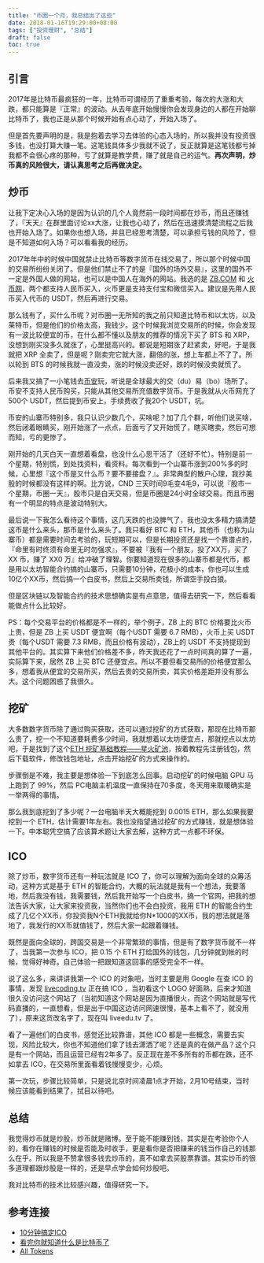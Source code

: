 ```yaml
---
title: "币圈一个月，我总结出了这些"
date: 2018-01-16T19:29:00+08:00
tags: ["投资理财", "总结"] 
draft: false
toc: true
---
```


## 引言

2017年是比特币最疯狂的一年，比特币可谓经历了重重考验，每次的大涨和大跌，都只能算是『正常』的波动。从去年底开始慢慢你会发现身边的人都在开始聊比特币了，我也正是从那个时候开始有点心动了，开始入场了。

但是首先要声明的是，我是抱着去学习去体验的心态入场的，所以我并没有投资很多钱，也没打算大赚一笔。这笔钱具体多少我就不说了，反正就算是这笔钱都亏掉我都不会很心疼的那种，亏了就算是教学费，赚了就是自己的运气。**再次声明，炒币真的风险很大，请认真思考之后再做决定。**

<!--more-->

## 炒币

让我下定决心入场的是因为认识的几个人竟然前一段时间都在炒币，而且还赚钱了，『天天』在群里面讨论xx大涨，让我也心动了，然后在迅速摸清楚流程之后我也开始入场了。如果你也想入场，并且已经思考清楚，可以承担亏钱的风险了，但是不知道如何入场？可以看看我的经历。

2017年年中的时候中国就禁止比特币等数字货币在线交易了，所以那个时候中国的交易所纷纷关闭了。但是他们禁止不了的是『国外的场外交易』，这里的国外不一定是外国人做的网站，也可以是中国人在海外的网站。我选的是 [ZB.COM](https://vip.zb.com/activity/joinbtc?tuijianid=48df5a08aa9695ec19b0f684c62bc6f3) 和 [火币网](https://www.huobipro.com/zh-cn/)，两个都支持人民币买入，火币更是支持支付宝和微信买入。建议是先用人民币买入代币的 USDT，然后再进行交易。

那么钱有了，买什么币呢？对币圈一无所知的我之前只知道比特币和以太坊，以及莱特币，但是他们的价格太高，我钱少。这个时候我浏览交易所的时候，你会发现有一波比较便宜的币，在什么都不懂以及朋友的推荐的情况下买了 BTS 和 XRP，没想到刚买没多久就涨了，心里挺高兴的。都说是短期涨了赶紧卖，好吧，于是我就把 XRP 全卖了，但是呢？刚卖完它就大涨，翻倍的涨，想上车都上不了了。所以轮到 BTS 的时候我就一直没卖，涨的时候没卖还好，跌的时候没卖就慌了。

后来我又搞了一小笔钱去[币安](https://www.binance.com/?ref=11356305)玩，听说是全球最大的交（du）易（bo）场所了。币安不支持人民币购买，只能从其他交易所充值数字货币。于是我就从火币网充了500个 USDT，然后提到币安上，手续费收了我20个 USDT，坑。

币安的山寨币特别多，我只认识少数几个，买啥呢？加了几个群，听他们说买啥，然后闭着眼睛买，刚开始涨了一点点，后面亏了又开始慌了，瞎买瞎卖，然后可想而知，亏的更惨了。

刚开始的几天白天一直想着看盘，也没什么心思干活了（还好不忙）。特别是前一个星期，特别慌，到处找资料，看资料。每次看到一个山寨币涨到200%多的时候，心里想『这个币是又什么币？要不要接盘？』。非常典型的散户心理，我抄美股的时候都没有这样的啊。比方说，CND 三天时间9毛变4毛9，可以说『股市一个星期，币圈一天』，股市只是白天交易，但是币圈是24小时全球交易。而且币圈有一个明显的特点是波动特别大。

最后说一下我怎么看待这个事情，这几天跌的也没脾气了，我也没太多精力搞清楚这币是什么来头，那币是什么来头了。我只看好 BTC 和 ETH，其他币（也称为山寨币）都是需要时间去考验的，玩短期可以，但是长期投资还是找一个靠谱点的，『命里有时终须有命里无时勿强求』，不要被『我有一个朋友，投了XX万，买了 XX 币，赚了 XX0 万』给冲破了理智。你要知道现在很多的山寨币都是代币，都是用以太坊智能合约搞的山寨币，只需要10分钟，花极小的成本，你也可以生成10亿个XX币，然后搞一个白皮书，然后上交易所卖钱，所谓空手投白狼。

但是区块链以及智能合约的技术思想确实是有点意思，值得去研究一下，然后看看能做点什么比较好。

PS：每个交易平台的价格都是不一样的，举个例子，ZB 上的 BTC 价格要比火币上贵，但是 ZB 上买 USDT 便宜啊（每个USDT 需要 6.7 RMB），火币上买 USDT 贵（每个USDT 需要 7.3 RMB，而且价格有波动），ZB上的 USDT 不支持提现到其他平台的。其实算下来他们价格差不多，昨天我还花了一点时间真的算了一遍，实际算下来，居然 ZB 上买 BTC 还便宜点。所以不要但看交易所的价格便宜那么多，想着我从便宜的交易所买，然后去贵的交易所卖，其实价格差距并没有那么大。这个问题困惑了我很久。

## 挖矿

大多数数字货币除了通过购买获取，还可以通过挖矿的方式获取，那现在比特币那么贵了，挖一个不知道要耗费多少时间，我就想着以太坊便宜点，那就挖点以太坊吧，于是找到了这个[ETH 挖矿基础教程——星火矿池](http://support.ethfans.org/hc/kb/article/1094522/)，按着教程先注册钱包，然后下载软件，修改钱包地址，点击开始挖矿的方式来操作的。

步骤倒是不难，我主要是想体验一下到底怎么回事。启动挖矿的时候电脑 GPU 马上跑到了 99%，然后 PC电脑主机温度一直保持在70多度，冬天用来取暖确实是一举两得的事情。

那么我到底挖到了多少呢？一台电脑半天大概能挖到 0.0015 ETH，那么如果我要挖到一个 ETH，估计需要1年左右。我也没指望通过挖矿的方式赚钱，就是想体验一下。中本聪凭空搞了应该算术题让大家去解，这种方式一点都不环保。


## ICO

除了炒币，数字货币还有一种玩法就是 ICO 了，你可以理解为面向全球的众筹活动，这种方式是基于 ETH 的智能合约，大概的玩法就是我有一个想法，我要落地，然后我没有钱，我需要钱，然后我开始写一个白皮书，搞一个官网，把我的想法告诉大家，让大家来投资我，当然你们也不会白投资，我用 ETH 的智能合约生成了几亿个XX币，你投资我N个ETH我就给你N*1000的XX币，我的想法就是落地了，我发行的XX币就值钱了，然后大家一起跟着赚钱。

既然是面向全球的，跨国交易是一个非常繁琐的事情，但是有了数字货币就不一样了，当我第一次参与 ICO，把 0.15 个 ETH 打给国外的钱包，几分钟就到帐的时候，觉得好神奇。自己体验一把跟知道这回事的感受完全不一样。

说了这么多，来讲讲我第一个 ICO 的对象吧，当时主要是用 Google 在查 ICO 的事情，发现 [livecoding.tv](https://tokensale.liveedu.tv/ref/7OYizv7TyrUifpQbW) 正在搞 ICO ，当初看这个 LOGO 好面熟，后来才知道很久没访问这个网站了（当初知道这个网站是因为直播很火，而这个网站就是写代码直播的，一直想看，但是出于中国这边访问网速很慢，基本上看不了，就没用了），原来这货改名字了，现在叫 liveedu.tv 了。

看了一遍他们的白皮书，感觉还比较靠谱，其他 ICO 都是一些概念，需要去实现，风险比较大，你也不知道他们拿了钱去潇洒了呢？还是真的在做产品？这个只是有一个网站，而且运营已经有2年多了。反正现在差不多所有的币都在跌，还不如拿去 ICO，在交易所里面看着钱慢慢变少，心烦。

第一次玩，步骤比较简单，只是说北京时间凌晨1点才开始，2月10号结束，当时候应该能看到结果了，拭目以待吧。


## 总结

我觉得炒币就是炒股，炒币就是赌博。至于能不能赚到钱，其实是在考验你个人的，看你在赚钱的时候是否能及时收手，更是看你是否把赚来的钱当作自己的钱那么在乎。所以我是不赞拿很多钱去炒币的，真不如拿去买股票靠谱。其实炒币的很多道理都跟炒股是一样的，还是早点学会如何炒股吧。

我对比特币的技术比较感兴趣，值得研究一下。

## 参考连接

- [10分钟搞定ICO](https://zhuanlan.zhihu.com/p/32796998)
- [看完你就知道什么是比特币了](https://zhuanlan.zhihu.com/p/32968587)
- [All Tokens](https://coinmarketcap.com/tokens/views/all/)